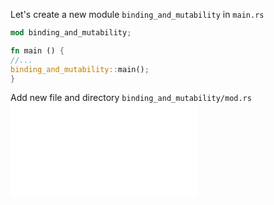 Let's create a new module `binding_and_mutability` in `main.rs`
```rust
mod binding_and_mutability;

fn main () {
//...
binding_and_mutability::main();
}
```

Add new file and directory `binding_and_mutability/mod.rs`
![mod.rs](src/binding_and_mutability/mod.rs)